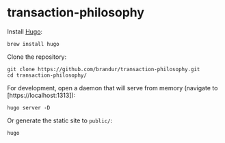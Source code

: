 # transaction-philosophy

Install [Hugo](https://gohugo.io/):

```
brew install hugo
```

Clone the repository:

```
git clone https://github.com/brandur/transaction-philosophy.git
cd transaction-philosophy/
```

For development, open a daemon that will serve from memory
(navigate to [https://localhost:1313]):

```
hugo server -D
```

Or generate the static site to `public/`:

```
hugo
```
